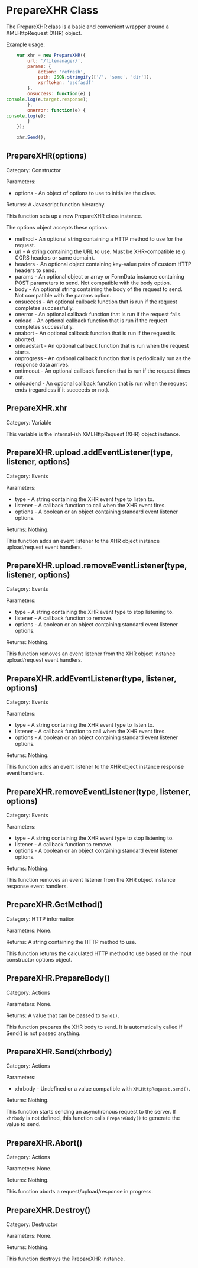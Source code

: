 PrepareXHR Class
================

The PrepareXHR class is a basic and convenient wrapper around a XMLHttpRequest (XHR) object.

Example usage:

```js
	var xhr = new PrepareXHR({
		url: '/filemanager/',
		params: {
			action: 'refresh',
			path: JSON.stringify(['/', 'some', 'dir']),
			xsrftoken: 'asdfasdf'
		},
		onsuccess: function(e) {
console.log(e.target.response);
		},
		onerror: function(e) {
console.log(e);
		}
	});

	xhr.Send();
```

PrepareXHR(options)
-------------------

Category:  Constructor

Parameters:

* options - An object of options to use to initialize the class.

Returns:  A Javascript function hierarchy.

This function sets up a new PrepareXHR class instance.

The options object accepts these options:

* method - An optional string containing a HTTP method to use for the request.
* url - A string containing the URL to use.  Must be XHR-compatible (e.g. CORS headers or same domain).
* headers - An optional object containing key-value pairs of custom HTTP headers to send.
* params - An optional object or array or FormData instance containing POST parameters to send.  Not compatible with the body option.
* body - An optional string containing the body of the request to send.  Not compatible with the params option.
* onsuccess - An optional callback function that is run if the request completes successfully.
* onerror - An optional callback function that is run if the request fails.
* onload - An optional callback function that is run if the request completes successfully.
* onabort - An optional callback function that is run if the request is aborted.
* onloadstart - An optional callback function that is run when the request starts.
* onprogress - An optional callback function that is periodically run as the response data arrives.
* ontimeout - An optional callback function that is run if the request times out.
* onloadend - An optional callback function that is run when the request ends (regardless if it succeeds or not).

PrepareXHR.xhr
--------------

Category:  Variable

This variable is the internal-ish XMLHttpRequest (XHR) object instance.

PrepareXHR.upload.addEventListener(type, listener, options)
-----------------------------------------------------------

Category:  Events

Parameters:

* type - A string containing the XHR event type to listen to.
* listener - A callback function to call when the XHR event fires.
* options - A boolean or an object containing standard event listener options.

Returns:  Nothing.

This function adds an event listener to the XHR object instance upload/request event handlers.

PrepareXHR.upload.removeEventListener(type, listener, options)
--------------------------------------------------------------

Category:  Events

Parameters:

* type - A string containing the XHR event type to stop listening to.
* listener - A callback function to remove.
* options - A boolean or an object containing standard event listener options.

Returns:  Nothing.

This function removes an event listener from the XHR object instance upload/request event handlers.

PrepareXHR.addEventListener(type, listener, options)
----------------------------------------------------

Category:  Events

Parameters:

* type - A string containing the XHR event type to listen to.
* listener - A callback function to call when the XHR event fires.
* options - A boolean or an object containing standard event listener options.

Returns:  Nothing.

This function adds an event listener to the XHR object instance response event handlers.

PrepareXHR.removeEventListener(type, listener, options)
-------------------------------------------------------

Category:  Events

Parameters:

* type - A string containing the XHR event type to stop listening to.
* listener - A callback function to remove.
* options - A boolean or an object containing standard event listener options.

Returns:  Nothing.

This function removes an event listener from the XHR object instance response event handlers.

PrepareXHR.GetMethod()
----------------------

Category:  HTTP information

Parameters:  None.

Returns:  A string containing the HTTP method to use.

This function returns the calculated HTTP method to use based on the input constructor options object.

PrepareXHR.PrepareBody()
------------------------

Category:  Actions

Parameters:  None.

Returns:  A value that can be passed to `Send()`.

This function prepares the XHR body to send.  It is automatically called if Send() is not passed anything.

PrepareXHR.Send(xhrbody)
------------------------

Category:  Actions

Parameters:

* xhrbody - Undefined or a value compatible with `XMLHttpRequest.send()`.

Returns:  Nothing.

This function starts sending an asynchronous request to the server.  If `xhrbody` is not defined, this function calls `PrepareBody()` to generate the value to send.

PrepareXHR.Abort()
------------------

Category:  Actions

Parameters:  None.

Returns:  Nothing.

This function aborts a request/upload/response in progress.

PrepareXHR.Destroy()
--------------------

Category:  Destructor

Parameters:  None.

Returns:  Nothing.

This function destroys the PrepareXHR instance.
